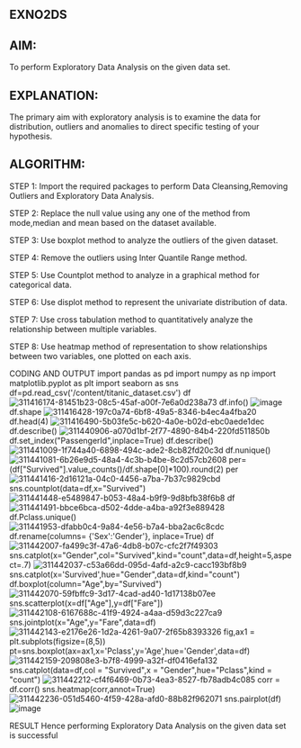 ## EXNO2DS
## AIM:
  To perform Exploratory Data Analysis on the given data set.
## EXPLANATION:
The primary aim with exploratory analysis is to examine the data for distribution, outliers and anomalies to direct specific testing of your hypothesis.

## ALGORITHM:
STEP 1: Import the required packages to perform Data Cleansing,Removing Outliers and Exploratory Data Analysis.

STEP 2: Replace the null value using any one of the method from mode,median and mean based on the dataset available.

STEP 3: Use boxplot method to analyze the outliers of the given dataset.

STEP 4: Remove the outliers using Inter Quantile Range method.

STEP 5: Use Countplot method to analyze in a graphical method for categorical data.

STEP 6: Use displot method to represent the univariate distribution of data.

STEP 7: Use cross tabulation method to quantitatively analyze the relationship between multiple variables.

STEP 8: Use heatmap method of representation to show relationships between two variables, one plotted on each axis.

CODING AND OUTPUT
import pandas as pd import numpy as np import matplotlib.pyplot as plt import seaborn as sns
df=pd.read_csv('/content/titanic_dataset.csv') df
![311416174-81451b23-08c5-45af-a00f-7e6a0d238a73](https://github.com/user-attachments/assets/a1aaacfb-d450-40b0-9b00-53b355957f7f)
df.info()
![image](https://github.com/user-attachments/assets/f27c711c-b3bd-43f6-80bf-02bc7f96b715)
df.shape
![311416428-197c0a74-6bf8-49a5-8346-b4ec4a4fba20](https://github.com/user-attachments/assets/d5dc57a4-8f38-4632-8372-dbe28f73712a)
df.head(4)
![311416490-5b03fe5c-b620-4a0e-b02d-ebc0aede1dec](https://github.com/user-attachments/assets/35822568-36e7-4721-93a4-00592317567f)
df.describe()
![311440906-a070d1bf-2f77-4890-84b4-220fd511850b](https://github.com/user-attachments/assets/33a1681a-e989-42f5-845e-2fab39b1bf1b)
df.set_index("PassengerId",inplace=True) df.describe()
![311441009-1f744a40-6898-494c-ade2-8cb82fd20c3d](https://github.com/user-attachments/assets/d292868d-f10c-4e75-896d-a49197f83e96)
df.nunique()
![311441081-6b26e9d5-48a4-4c3b-b4be-8c2d57cb2608](https://github.com/user-attachments/assets/45c74ad6-6b72-44b2-8d1b-f69d277349b5)
per=(df["Survived"].value_counts()/df.shape[0]*100).round(2) per
![311441416-2d16121a-04c0-4456-a7ba-7b37c9829cbd](https://github.com/user-attachments/assets/db9e281b-a0ee-4c7e-8114-27bdeb1996d3)
sns.countplot(data=df,x="Survived")
![311441448-e5489847-b053-48a4-b9f9-9d8bfb38f6b8](https://github.com/user-attachments/assets/ec9c7bd1-62f3-4815-a1fb-f6831578ea14)
df
![311441491-bbce6bca-d502-4dde-a4ba-a92f3e889428](https://github.com/user-attachments/assets/f96636e5-4da2-4a01-bdfc-a11b619a0cbf)
df.Pclass.unique()
![311441953-dfabb0c4-9a84-4e56-b7a4-bba2ac6c8cdc](https://github.com/user-attachments/assets/cd22d2fa-89bb-4246-8ab1-04666f91c84f)
df.rename(columns= {'Sex':'Gender'}, inplace=True) df
![311442007-fa499c3f-47a6-4db8-b07c-cfc2f7f49303](https://github.com/user-attachments/assets/41d0a1f7-150c-417e-9c70-0db9e7ba6480)
sns.catplot(x="Gender",col="Survived",kind="count",data=df,height=5,aspect=.7)
![311442037-c53a66dd-095d-4afd-a2c9-cacc193bf8b9](https://github.com/user-attachments/assets/2cbc15aa-2cfd-4858-8e98-0be34b5bed59)
sns.catplot(x='Survived',hue="Gender",data=df,kind="count")
df.boxplot(column="Age",by="Survived")
![311442070-59fbffc9-3d17-4cad-ad40-1d17138b07ee](https://github.com/user-attachments/assets/6d2a00ee-91ff-40c5-b37f-eda16dc215af)
sns.scatterplot(x=df["Age"],y=df["Fare"])
![311442108-6167688c-41f9-4924-a4aa-d59d3c227ca9](https://github.com/user-attachments/assets/ea030fbb-b0d1-4e92-9a15-9e5bc17b8c40)
sns.jointplot(x="Age",y="Fare",data=df)
![311442143-e2176e26-1d2a-4261-9a07-2f65b8393326](https://github.com/user-attachments/assets/19d2d7b7-3415-4985-8bee-08e5117ee5f8)
fig,ax1 = plt.subplots(figsize=(8,5)) pt=sns.boxplot(ax=ax1,x='Pclass',y='Age',hue='Gender',data=df)
![311442159-209808e3-b7f8-4999-a32f-df0416efa132](https://github.com/user-attachments/assets/e0cd2a04-c334-4883-bab4-113c1ff04242)
sns.catplot(data=df,col = "Survived",x = "Gender",hue="Pclass",kind = "count")
![311442212-cf4f6469-0b73-4ea3-8527-fb78adb4c085](https://github.com/user-attachments/assets/4ae2e287-5d2c-4d0c-a33f-1d33871aa3ae)
corr = df.corr() sns.heatmap(corr,annot=True)
![311442236-051d5460-4f59-428a-afd0-88b82f962071](https://github.com/user-attachments/assets/071d3ce3-b0b4-44de-93a4-20479a4dae42)
sns.pairplot(df)
![image](https://github.com/user-attachments/assets/9f2285fa-3382-4404-8ecd-f0a469365983)

RESULT
    Hence performing Exploratory Data Analysis on the given data set is successful
